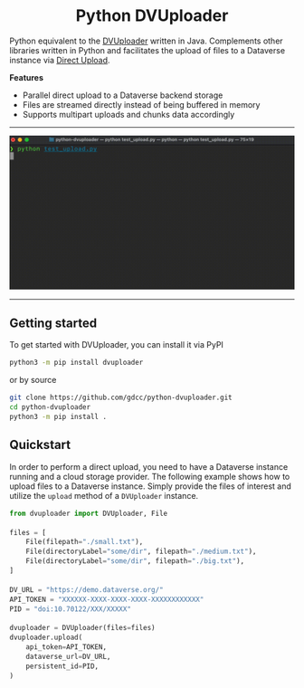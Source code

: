 <p align="center">
    <h1 align="center">Python DVUploader</h1>
</p>

Python equivalent to the [DVUploader](https://github.com/GlobalDataverseCommunityConsortium/dataverse-uploader) written in Java. Complements other libraries written in Python and facilitates the upload of files to a Dataverse instance via [Direct Upload](https://guides.dataverse.org/en/latest/developers/s3-direct-upload-api.html).

**Features**

* Parallel direct upload to a Dataverse backend storage
* Files are streamed directly instead of being buffered in memory
* Supports multipart uploads and chunks data accordingly

-----

<p align="center">
    <img src="./static/demo.gif" width="600"/>
</p>

-----

## Getting started

To get started with DVUploader, you can install it via PyPI

```bash
python3 -m pip install dvuploader
```

or by source

```bash
git clone https://github.com/gdcc/python-dvuploader.git
cd python-dvuploader
python3 -m pip install .
```

## Quickstart

In order to perform a direct upload, you need to have a Dataverse instance running and a cloud storage provider. The following example shows how to upload files to a Dataverse instance. Simply provide the files of interest and utilize the `upload` method of a `DVUploader` instance.

```python
from dvuploader import DVUploader, File

files = [
    File(filepath="./small.txt"),
    File(directoryLabel="some/dir", filepath="./medium.txt"),
    File(directoryLabel="some/dir", filepath="./big.txt"),
]

DV_URL = "https://demo.dataverse.org/"
API_TOKEN = "XXXXXX-XXXX-XXXX-XXXX-XXXXXXXXXXXX"
PID = "doi:10.70122/XXX/XXXXX"

dvuploader = DVUploader(files=files)
dvuploader.upload(
    api_token=API_TOKEN,
    dataverse_url=DV_URL,
    persistent_id=PID,
)
```

